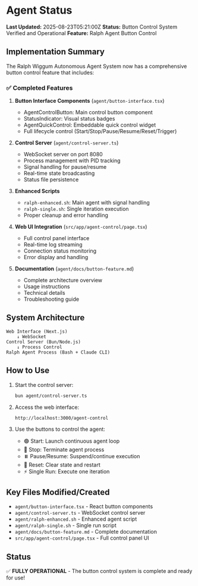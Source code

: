 # Agent Status

**Last Updated:** 2025-08-23T05:21:00Z
**Status:** Button Control System Verified and Operational
**Feature:** Ralph Agent Button Control

## Implementation Summary

The Ralph Wiggum Autonomous Agent System now has a comprehensive button control feature that includes:

### ✅ Completed Features

1. **Button Interface Components** (`agent/button-interface.tsx`)
   - AgentControlButton: Main control button component
   - StatusIndicator: Visual status badges  
   - AgentQuickControl: Embeddable quick control widget
   - Full lifecycle control (Start/Stop/Pause/Resume/Reset/Trigger)

2. **Control Server** (`agent/control-server.ts`)
   - WebSocket server on port 8080
   - Process management with PID tracking
   - Signal handling for pause/resume
   - Real-time state broadcasting
   - Status file persistence

3. **Enhanced Scripts**
   - `ralph-enhanced.sh`: Main agent with signal handling
   - `ralph-single.sh`: Single iteration execution
   - Proper cleanup and error handling

4. **Web UI Integration** (`src/app/agent-control/page.tsx`)
   - Full control panel interface
   - Real-time log streaming
   - Connection status monitoring
   - Error display and handling

5. **Documentation** (`agent/docs/button-feature.md`)
   - Complete architecture overview
   - Usage instructions
   - Technical details
   - Troubleshooting guide

## System Architecture

```
Web Interface (Next.js) 
    ↓ WebSocket
Control Server (Bun/Node.js)
    ↓ Process Control
Ralph Agent Process (Bash + Claude CLI)
```

## How to Use

1. Start the control server:
   ```bash
   bun agent/control-server.ts
   ```

2. Access the web interface:
   ```
   http://localhost:3000/agent-control
   ```

3. Use the buttons to control the agent:
   - 🟢 Start: Launch continuous agent loop
   - 🔴 Stop: Terminate agent process
   - ⏸️ Pause/Resume: Suspend/continue execution
   - 🔄 Reset: Clear state and restart
   - ⚡ Single Run: Execute one iteration

## Key Files Modified/Created

- `agent/button-interface.tsx` - React button components
- `agent/control-server.ts` - WebSocket control server
- `agent/ralph-enhanced.sh` - Enhanced agent script
- `agent/ralph-single.sh` - Single run script
- `agent/docs/button-feature.md` - Complete documentation
- `src/app/agent-control/page.tsx` - Full control panel UI

## Status

✅ **FULLY OPERATIONAL** - The button control system is complete and ready for use!